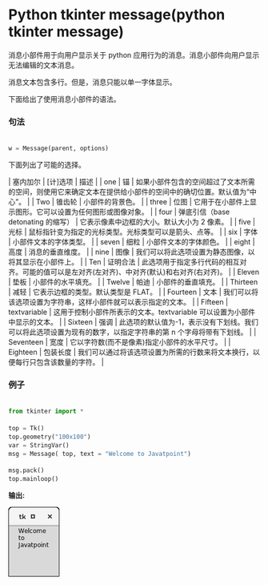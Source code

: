 # Python tkinter message(python tkinter message)



消息小部件用于向用户显示关于 python 应用行为的消息。消息小部件向用户显示无法编辑的文本消息。

消息文本包含多行。但是，消息只能以单一字体显示。

下面给出了使用消息小部件的语法。

### 句法

```py

w = Message(parent, options)

```

下面列出了可能的选择。

| 塞内加尔 | [计]选项 | 描述 |
| one | 锚 | 如果小部件包含的空间超过了文本所需的空间，则使用它来确定文本在提供给小部件的空间中的确切位置。默认值为“中心”。 |
| Two | 锥齿轮 | 小部件的背景色。 |
| three | 位图 | 它用于在小部件上显示图形。它可以设置为任何图形或图像对象。 |
| four | 弹底引信（base detonating 的缩写） | 它表示像素中边框的大小。默认大小为 2 像素。 |
| five | 光标 | 鼠标指针变为指定的光标类型。光标类型可以是箭头、点等。 |
| six | 字体 | 小部件文本的字体类型。 |
| seven | 细粒 | 小部件文本的字体颜色。 |
| eight | 高度 | 消息的垂直维度。 |
| nine | 图像 | 我们可以将此选项设置为静态图像，以将其显示在小部件上。 |
| Ten | 证明合法 | 此选项用于指定多行代码的相互对齐。可能的值可以是左对齐(左对齐)、中对齐(默认)和右对齐(右对齐)。 |
| Eleven | 垫板 | 小部件的水平填充。 |
| Twelve | 帕迪 | 小部件的垂直填充。 |
| Thirteen | 减轻 | 它表示边框的类型。默认类型是 FLAT。 |
| Fourteen | 文本 | 我们可以将该选项设置为字符串，这样小部件就可以表示指定的文本。 |
| Fifteen | textvariable | 这用于控制小部件所表示的文本。textvariable 可以设置为小部件中显示的文本。 |
| Sixteen | 强调 | 此选项的默认值为-1，表示没有下划线。我们可以将此选项设置为现有的数字，以指定字符串的第 n 个字母将带有下划线。 |
| Seventeen | 宽度 | 它以字符数(而不是像素)指定小部件的水平尺寸。 |
| Eighteen | 包装长度 | 我们可以通过将该选项设置为所需的行数来将文本换行，以便每行只包含该数量的字符。 |

### 例子

```py

from tkinter import *

top = Tk()
top.geometry("100x100")
var = StringVar()
msg = Message( top, text = "Welcome to Javatpoint")

msg.pack()
top.mainloop()

```

**输出:**

![Python Tkinter Message](img/282e4496c3e56caaa47c7378655b8e90.png)